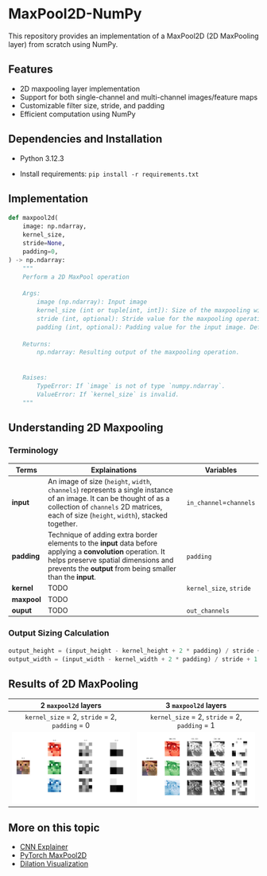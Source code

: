 # MaxPool2D-NumPy

This repository provides an implementation of a MaxPool2D (2D MaxPooling layer) from scratch using NumPy.




## Features
- 2D maxpooling layer implementation
- Support for both single-channel and multi-channel images/feature maps
- Customizable filter size, stride, and padding
- Efficient computation using NumPy

## Dependencies and Installation
- Python 3.12.3

- Install requirements: `pip install -r requirements.txt`

## Implementation
```py
def maxpool2d(
    image: np.ndarray,
    kernel_size,
    stride=None,
    padding=0,
) -> np.ndarray:
    """
    Perform a 2D MaxPool operation

    Args:
        image (np.ndarray): Input image
        kernel_size (int or tuple[int, int]): Size of the maxpooling window
        stride (int, optional): Stride value for the maxpooling operation. Default value is kernel_size.
        padding (int, optional): Padding value for the input image. Default is 0.

    Returns:
        np.ndarray: Resulting output of the maxpooling operation.


    Raises:
        TypeError: If `image` is not of type `numpy.ndarray`.
        ValueError: If `kernel_size` is invalid.
    """
```

## Understanding 2D Maxpooling

### Terminology

|Terms|Explainations   |Variables   |
|---|---|---|
|__input__|An image of size (`height`, `width`, `channels`) represents a single instance of an image. It can be thought of as a collection of `channels` 2D matrices, each of size (`height`, `width`), stacked together.|`in_channel`=`channels`|
|__padding__|Technique of adding extra border elements to the __input__ data before applying a __convolution__ operation. It helps preserve spatial dimensions and prevents the __output__ from being smaller than the __input__.|`padding`|
|__kernel__|TODO|`kernel_size`, `stride`|
|__maxpool__|TODO|
|__ouput__|TODO|`out_channels`|

### Output Sizing Calculation
```py
output_height = (input_height - kernel_height + 2 * padding) / stride + 1
output_width = (input_width - kernel_width + 2 * padding) / stride + 1
```

## Results of 2D MaxPooling 

|2 `maxpool2d` layers|3 `maxpool2d` layers|
|:---:|:---:|
|`kernel_size` = 2, `stride` = 2, `padding` = 0|`kernel_size` = 2, `stride` = 2, `padding` = 1|
|![low](./assets/maxpool_low.png "low")|![high](./assets/maxpool_high.png "high")|


## More on this topic
- [CNN Explainer](https://poloclub.github.io/cnn-explainer/)
- [PyTorch MaxPool2D](https://pytorch.org/docs/stable/generated/torch.nn.MaxPool2d.html)
- [Dilation Visualization](https://github.com/vdumoulin/conv_arithmetic/blob/master/README.md)

